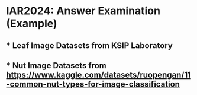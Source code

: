 # IAR2024: Answer Examination (Example)

## * Leaf Image Datasets from KSIP Laboratory

## * Nut Image Datasets from https://www.kaggle.com/datasets/ruopengan/11-common-nut-types-for-image-classification
